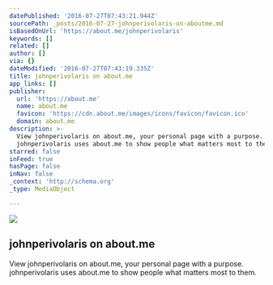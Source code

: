 ```yaml
---
datePublished: '2016-07-27T07:43:21.944Z'
sourcePath: _posts/2016-07-27-johnperivolaris-on-aboutme.md
isBasedOnUrl: 'https://about.me/johnperivolaris'
keywords: []
related: []
author: []
via: {}
dateModified: '2016-07-27T07:43:19.335Z'
title: johnperivolaris on about.me
app_links: []
publisher:
  url: 'https://about.me'
  name: about.me
  favicon: 'https://cdn.about.me/images/icons/favicon/favicon.ico'
  domain: about.me
description: >-
  View johnperivolaris on about.me, your personal page with a purpose.
  johnperivolaris uses about.me to show people what matters most to them.
starred: false
inFeed: true
hasPage: false
inNav: false
_context: 'http://schema.org'
_type: MediaObject

---
```

<article style=""><img src="https://imgflo.herokuapp.com/graph/vahj1ThiexotieMo/f56b637aaaa12477d3190ba3b688ba78/noop.jpg?input=https%3A%2F%2Faboutme.imgix.net%2Fbackground%2Fjohnperivolaris_1293127306_11.jpg%3Fw%3D1200%26h%3D630%26q%3D80%26dpr%3D1%26auto%3Dformat%26fit%3Dmax%26crop%3Dfaces" /><h1>johnperivolaris on about.me</h1><p>View johnperivolaris on about.me, your personal page with a purpose. johnperivolaris uses about.me to show people what matters most to them.</p></article>